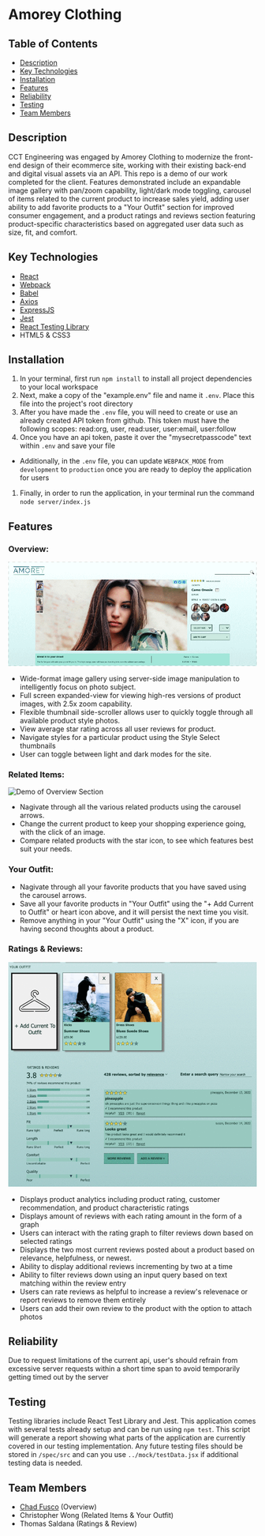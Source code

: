 # Amorey Clothing

## Table of Contents
- [Description](#description)
- [Key Technologies](#key-technologies)
- [Installation](#installation)
- [Features](#features)
- [Reliability](#reliability)
- [Testing](#testing)
- [Team Members](#team-members)

## Description
CCT Engineering was engaged by Amorey Clothing to modernize the front-end design of their ecommerce site, working with their existing back-end and digital visual assets via an API. This repo is a demo of our work completed for the client. Features demonstrated include an expandable image gallery with pan/zoom capability, light/dark mode toggling, carousel of items related to the current product to increase sales yield, adding user ability to add favorite products to a "Your Outfit" section for improved consumer engagement, and a product ratings and reviews section featuring product-specific characteristics based on aggregated user data such as size, fit, and comfort.
## Key Technologies
- [React](https://github.com/facebook/react/)
- [Webpack](https://www.npmjs.com/package/webpack)
- [Babel](https://www.npmjs.com/package/@babel/core)
- [Axios](https://www.npmjs.com/package/axios)
- [ExpressJS](https://www.npmjs.com/package/express)
- [Jest](https://www.npmjs.com/package/jest)
- [React Testing Library](https://github.com/testing-library/react-testing-library)
- HTML5 & CSS3
## Installation
1. In your terminal, first run `npm install` to install all project dependencies to your local workspace
1. Next, make a copy of the "example.env" file and name it `.env`. Place this file into the project's root directory
1. After you have made the `.env` file, you will need to create or use an already created API token from github. This token must have the following scopes: read:org, user, read:user, user:email, user:follow
1. Once you have an api token, paste it over the "mysecretpasscode" text within `.env` and save your file
  - Additionally, in the `.env` file, you can update `WEBPACK_MODE` from `development` to `production` once you are ready to deploy the application for users
1. Finally, in order to run the application, in your terminal run the command `node server/index.js`

## Features
### Overview:
![Demo of Overview Section](/client/src/assets/README-OverviewScreenCap.gif)
- Wide-format image gallery using server-side image manipulation to intelligently focus on photo subject.
- Full screen expanded-view for viewing high-res versions of product images, with 2.5x zoom capability.
- Flexible thumbnail side-scroller allows user to quickly toggle through all available product style photos.
- View average star rating across all user reviews for product.
- Navigate styles for a particular product using the Style Select thumbnails
- User can toggle between light and dark modes for the site.
### Related Items:
![Demo of Overview Section](/client/src/assets/README-RelatedOutfit.gif)
- Nagivate through all the various related products using the carousel arrows.
- Change the current product to keep your shopping experience going, with the click of an image.
- Compare related products with the star icon, to see which features best suit your needs.
### Your Outfit:
- Nagivate through all your favorite products that you have saved using the carousel arrows.
- Save all your favorite products in "Your Outfit" using the "+ Add Current to Outfit" or heart icon above, and it will persist the next time you visit.
- Remove anything in your "Your Outfit" using the "X" icon, if you are having second thoughts about a product.
### Ratings & Reviews:
![Demo of Ratings & Reviews Section](/client/src/assets/README-RatingsReviewsScreenCap.gif)
- Displays product analytics including product rating, customer recommendation, and product characteristic ratings
- Displays amount of reviews with each rating amount in the form of a graph
- Users can interact with the rating graph to filter reviews down based on selected ratings
- Displays the two most current reviews posted about a product based on relevance, helpfulness, or newest.
- Ability to display additional reviews incrementing by two at a time
- Ability to filter reviews down using an input query based on text matching within the review entry
- Users can rate reviews as helpful to increase a review's relevenace or report reviews to remove them entirely
- Users can add their own review to the product with the option to attach photos

## Reliability
Due to request limitations of the current api, user's should refrain from excessive server requests within a short time span to avoid temporarily getting timed out by the server

## Testing
Testing libraries include React Test Library and Jest. This application comes with several tests already setup and can be run using `npm test`. This script will generate a report showing what parts of the application are currently covered in our testing implementation. Any future testing files should be stored in `/spec/src` and can you use `../mock/testData.jsx` if additional testing data is needed.

## Team Members
- [Chad Fusco](https://www.linkedin.com/in/chadfusco/) (Overview)
- Christopher Wong (Related Items & Your Outfit)
- Thomas Saldana (Ratings & Review)